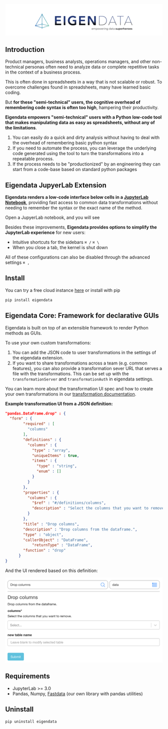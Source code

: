 
<img src="https://raw.githubusercontent.com/molinsp/eigendata-doc/master/docs/media/logo.png" alt="logo" style="zoom:50%;" />

## Introduction

Product managers, business analysts, operations managers, and other non-technical personas often need to analyze data or complete repetitive tasks in the context of a business process. 

This is often done in spreadsheets in a way that is not scalable or robust. To overcome challenges found in spreadsheets, many have learned basic coding. 

But **for these "semi-technical" users, the cognitive overhead of remembering code syntax is often too high**, hampering their productivity.

**Eigendata empowers "semi-technical" users with a Python low-code tool that makes manipulating data as easy as spreadsheets, without any of the limitations**. 

1. You can easily do a quick and dirty analysis without having to deal with the overhead of remembering basic python syntax 
2. If you need to automate the process, you can leverage the underlying code generated  using the tool to turn the transformations into a repeatable process. 
3. If the process needs to be "productionized" by an engineering they can start from a code-base based on standard python packages

## Eigendata JupyerLab Extension

**Eigendata renders a low-code interface below cells in a [JupyterLab Notebook](https://jupyter.org/)**, providing fast access to common data transformations without needing to remember the syntax or the exact name of the method. 

Open a JupyerLab notebook, and you will see



Besides these improvements, **Eigendata provides options to simplify the JupyterLab experience** for new users:
- Intuitive shortcuts for the sidebars `⌘ /` `⌘ \`
- When you close a tab, the kernel is shut down

All of these configurations can also be disabled through the advanced settings `⌘ ,`

## Install

You can try a free cloud instance [here](https://cloud.eigendata.co/) or install with pip

```bash
pip install eigendata
```

## Eigendata Core: Framework for declarative GUIs

Eigendata is built on top of an extensible framework to render Python methods as GUIs.

To use your own custom transformations:

1. You can add the JSON code to user transformations in the settings of the eigendata extension. 
2. If you want to share transformations across a team (e.g. common features), you can also provide a transformation sever URL that serves a file with the transformations. This can be set up with the `transformationServer` and `transformationAuth` in eigendata settings.

You can learn more about the transformation UI spec and how to create your own transformations in our [transformation documentation](/Transformation_documentation.ipynb).

**Example transformation UI from a JSON definition:**

```json 
"pandas.DataFrame.drop" : {
  "form" : {
        "required" : [
          "columns"
        ],
        "definitions" : {
          "columns" : {
            "type" : "array",
            "uniqueItems" : true,
            "items" : {
              "type" : "string",
              "enum" : []
            }
          }
        },
        "properties" : {
          "columns" : {
            "$ref" : "#/definitions/columns",
            "description" : "Select the columns that you want to remove."
          }
        },
        "title" : "Drop columns",
        "description" : "Drop columns from the dataframe.",
        "type" : "object",
        "callerObject" : "DataFrame",
    		"returnType" : "DataFrame",
        "function" : "drop"
      }
}
```

And the UI rendered based on this definition:

<img src="https://raw.githubusercontent.com/molinsp/eigendata-doc/master/docs/media/transformations_drop.png" alt="logo" style="zoom:50%;" />

## Requirements

* JupyterLab >= 3.0
* Pandas, Numpy, [Fastdata](https://pypi.org/project/fastdata/) (our own library with pandas utilities)

## Uninstall

```bash
pip uninstall eigendata
```

